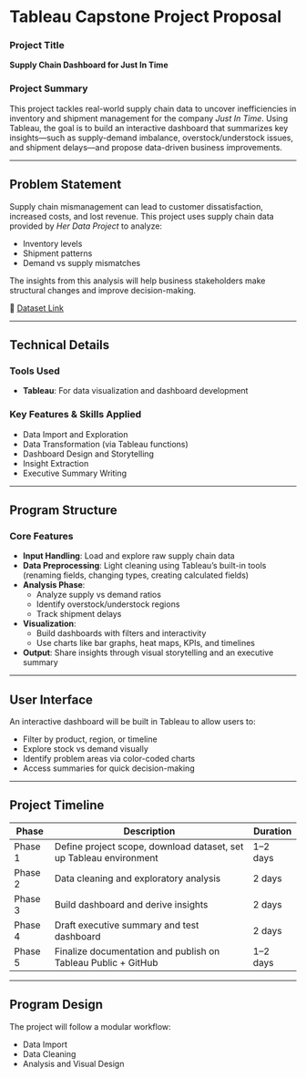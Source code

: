 # Tableau Capstone Project Proposal

### Project Title

**Supply Chain Dashboard for Just In Time**

### Project Summary

This project tackles real-world supply chain data to uncover inefficiencies in inventory and shipment management for the company *Just In Time*. Using Tableau, the goal is to build an interactive dashboard that summarizes key insights—such as supply-demand imbalance, overstock/understock issues, and shipment delays—and propose data-driven business improvements.

---

## Problem Statement

Supply chain mismanagement can lead to customer dissatisfaction, increased costs, and lost revenue. This project uses supply chain data provided by *Her Data Project* to analyze:

- Inventory levels
- Shipment patterns
- Demand vs supply mismatches

The insights from this analysis will help business stakeholders make structural changes and improve decision-making.

📂 [Dataset Link](https://herdataproject.gumroad.com/l/supply-chain)

---

## Technical Details

### Tools Used

- **Tableau**: For data visualization and dashboard development

### Key Features & Skills Applied

- Data Import and Exploration
- Data Transformation (via Tableau functions)
- Dashboard Design and Storytelling
- Insight Extraction
- Executive Summary Writing

---

## Program Structure

### Core Features

- **Input Handling**: Load and explore raw supply chain data
- **Data Preprocessing**: Light cleaning using Tableau’s built-in tools (renaming fields, changing types, creating calculated fields)
- **Analysis Phase**:
  - Analyze supply vs demand ratios
  - Identify overstock/understock regions
  - Track shipment delays
- **Visualization**:
  - Build dashboards with filters and interactivity
  - Use charts like bar graphs, heat maps, KPIs, and timelines
- **Output**: Share insights through visual storytelling and an executive summary

---

## User Interface

An interactive dashboard will be built in Tableau to allow users to:

- Filter by product, region, or timeline
- Explore stock vs demand visually
- Identify problem areas via color-coded charts
- Access summaries for quick decision-making

---

## Project Timeline

| Phase | Description | Duration |
|-------|-------------|----------|
| Phase 1 | Define project scope, download dataset, set up Tableau environment | 1–2 days |
| Phase 2 | Data cleaning and exploratory analysis | 2 days |
| Phase 3 | Build dashboard and derive insights | 2 days |
| Phase 4 | Draft executive summary and test dashboard | 2 days |
| Phase 5 | Finalize documentation and publish on Tableau Public + GitHub | 1–2 days |

---

## Program Design

The project will follow a modular workflow:

- Data Import
- Data Cleaning
- Analysis and Visual Design
